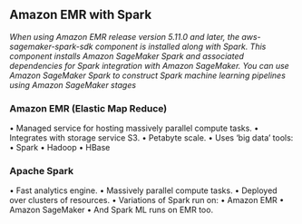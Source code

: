 ## Amazon EMR with Spark


_When using Amazon EMR release version 5.11.0 and later, the aws-sagemaker-spark-sdk component is installed along with Spark. This component installs Amazon SageMaker Spark and associated dependencies for Spark integration with Amazon SageMaker. You can use Amazon SageMaker Spark to construct Spark machine learning pipelines using Amazon SageMaker stages_### Amazon EMR (Elastic Map Reduce)
• Managed service for hosting massively parallel compute tasks.• Integrates with storage service S3.• Petabyte scale.• Uses ‘big data’ tools:	• Spark	• Hadoop	• HBase### Apache Spark
• Fast analytics engine.• Massively parallel compute tasks.• Deployed over clusters of resources.• Variations of Spark run on:	• Amazon EMR	• Amazon SageMaker• And Spark ML runs on EMR too.

